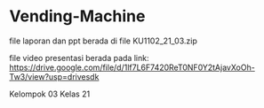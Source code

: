 # Vending-Machine
file laporan dan ppt berada di file KU1102_21_03.zip 

file video presentasi berada pada link: https://drive.google.com/file/d/1lf7L6F7420ReT0NF0Y2tAjavXoOh-Tw3/view?usp=drivesdk

Kelompok 03 Kelas 21
